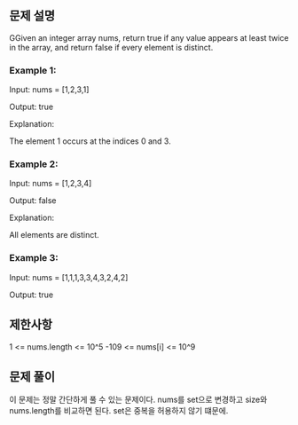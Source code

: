 ## 문제 설명

GGiven an integer array nums, return true if any value appears at least twice in the array, and return false if every element is distinct.

### Example 1:

Input: nums = [1,2,3,1]

Output: true

Explanation:

The element 1 occurs at the indices 0 and 3.

### Example 2:

Input: nums = [1,2,3,4]

Output: false

Explanation:

All elements are distinct.

### Example 3:

Input: nums = [1,1,1,3,3,4,3,2,4,2]

Output: true

## 제한사항

1 <= nums.length <= 10^5
-109 <= nums[i] <= 10^9

## 문제 풀이

이 문제는 정말 간단하게 풀 수 있는 문제이다.
nums를 set으로 변경하고 size와 nums.length를 비교하면 된다.
set은 중복을 허용하지 않기 떄문에.
